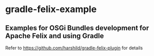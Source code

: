 # gradle-felix-example
## Examples for OSGi Bundles development for Apache Felix and using Gradle

Refer to https://github.com/harshild/gradle-felix-plugin for details


